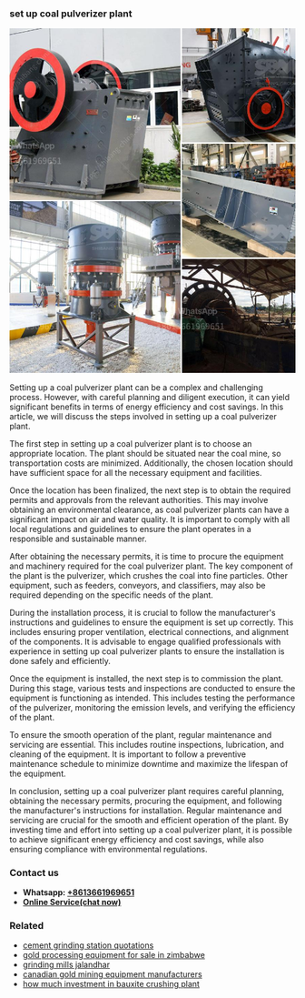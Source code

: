 <h3>set up coal pulverizer plant</h3><img src='1706767187.jpg' alt=''><p>Setting up a coal pulverizer plant can be a complex and challenging process. However, with careful planning and diligent execution, it can yield significant benefits in terms of energy efficiency and cost savings. In this article, we will discuss the steps involved in setting up a coal pulverizer plant.</p><p>The first step in setting up a coal pulverizer plant is to choose an appropriate location. The plant should be situated near the coal mine, so transportation costs are minimized. Additionally, the chosen location should have sufficient space for all the necessary equipment and facilities.</p><p>Once the location has been finalized, the next step is to obtain the required permits and approvals from the relevant authorities. This may involve obtaining an environmental clearance, as coal pulverizer plants can have a significant impact on air and water quality. It is important to comply with all local regulations and guidelines to ensure the plant operates in a responsible and sustainable manner.</p><p>After obtaining the necessary permits, it is time to procure the equipment and machinery required for the coal pulverizer plant. The key component of the plant is the pulverizer, which crushes the coal into fine particles. Other equipment, such as feeders, conveyors, and classifiers, may also be required depending on the specific needs of the plant.</p><p>During the installation process, it is crucial to follow the manufacturer's instructions and guidelines to ensure the equipment is set up correctly. This includes ensuring proper ventilation, electrical connections, and alignment of the components. It is advisable to engage qualified professionals with experience in setting up coal pulverizer plants to ensure the installation is done safely and efficiently.</p><p>Once the equipment is installed, the next step is to commission the plant. During this stage, various tests and inspections are conducted to ensure the equipment is functioning as intended. This includes testing the performance of the pulverizer, monitoring the emission levels, and verifying the efficiency of the plant.</p><p>To ensure the smooth operation of the plant, regular maintenance and servicing are essential. This includes routine inspections, lubrication, and cleaning of the equipment. It is important to follow a preventive maintenance schedule to minimize downtime and maximize the lifespan of the equipment.</p><p>In conclusion, setting up a coal pulverizer plant requires careful planning, obtaining the necessary permits, procuring the equipment, and following the manufacturer's instructions for installation. Regular maintenance and servicing are crucial for the smooth and efficient operation of the plant. By investing time and effort into setting up a coal pulverizer plant, it is possible to achieve significant energy efficiency and cost savings, while also ensuring compliance with environmental regulations.</p><h3>Contact us</h3><ul><li><strong>Whatsapp:&nbsp;<a href="https://wa.me/8613661969651">+8613661969651</a></strong></li><li><a href="https://swt.shibang-china.com/?git&amp;zhl&amp;set up coal pulverizer plant"><strong>Online Service(chat now)</strong></a></li></ul><h3>Related</h3><ul><li><a href='cement grinding station quotations.md'>cement grinding station quotations</a></li><li><a href='gold processing equipment for sale in zimbabwe.md'>gold processing equipment for sale in zimbabwe</a></li><li><a href='grinding mills jalandhar.md'>grinding mills jalandhar</a></li><li><a href='canadian gold mining equipment manufacturers.md'>canadian gold mining equipment manufacturers</a></li><li><a href='how much investment in bauxite crushing plant.md'>how much investment in bauxite crushing plant</a></li></ul>